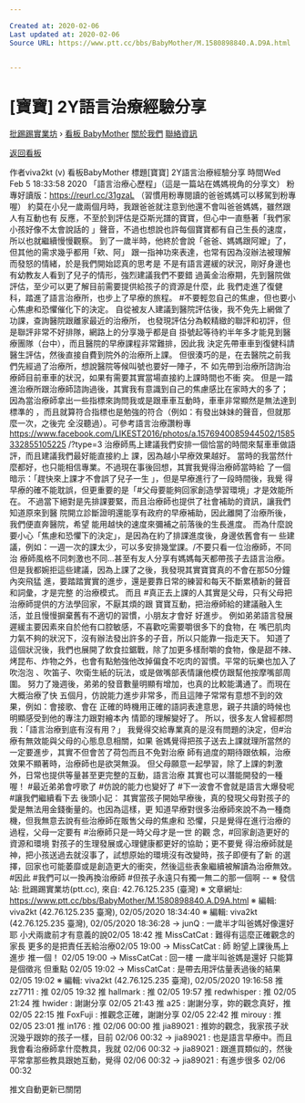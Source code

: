 ```yaml
---

Created at: 2020-02-06
Last updated at: 2020-02-06
Source URL: https://www.ptt.cc/bbs/BabyMother/M.1580898840.A.D9A.html


---
```


# [寶寶] 2Y語言治療經驗分享


[批踢踢實業坊](https://www.ptt.cc/bbs/) › [看板 BabyMother](https://www.ptt.cc/bbs/BabyMother/index.html) [關於我們](https://www.ptt.cc/about.html) [聯絡資訊](https://www.ptt.cc/contact.html)

[返回看板](https://www.ptt.cc/bbs/BabyMother/index.html)

作者viva2kt (v)
看板BabyMother
標題\[寶寶\] 2Y語言治療經驗分享
時間Wed Feb 5 18:33:58 2020
「語言治療心歷程」（這是一篇站在媽媽視角的分享文） 粉專好讀版：<https://reurl.cc/31gzaL> （習慣用粉專閱讀的爸爸媽媽可以移駕到粉專喔） 約莫在小兒一歲兩個月時，我跟爸爸就注意到他還不會叫爸爸媽媽，雖然跟人有互動也有 反應，不至於到評估是亞斯光譜的寶寶，但心中一直懸著「我們家小孩好像不太會說話的 」聲音，不過也想說也許每個寶寶都有自己生長的速度，所以也就繼續慢慢觀察。 到了一歲半時，他終於會說「爸爸、媽媽跟阿嬤」了，但其他的需求幾乎都用「欸、阿」 跟一指神功來表達，也常有因為沒辦法被理解而發怒的情緒，於是我們開始認真的思考是 不是有語言遲緩的狀況，剛好身邊也有幼教友人看到了兒子的情形，強烈建議我們不要錯 過黃金治療期，先到醫院做評估，至少可以更了解目前需要提供給孩子的資源是什麼，此 我們走進了復健科，踏進了語言治療所，也步上了早療的旅程。 #不要輕忽自己的焦慮，但也要小心焦慮和恐懼催化下的決定。 自從被友人建議到醫院評估後，我不免先上網做了功課，查詢醫院跟離家最近的治療所， 也發現評估分為較精緻的聯評和初評，但是聯評非常不好排隊，網路上的分享幾乎都是自 掛號起等待約半年多才能見到醫療團隊（台中），而且醫院的早療課程非常難排，因此我 決定先帶車車到復健科請醫生評估，然後直接自費到院外的治療所上課。 但很湊巧的是，在去醫院之前我們先經過了治療所，想說醫院等候叫號也要好一陣子，不 如先帶到治療所諮詢治療師目前車車的狀況，如果有需要其實當場直接約上課時間也不衝 突。 但是一踏進治療所跟治療師諮詢過後，其實我有意識到自己的焦慮感比在家時大的多了； 因為當治療師拿出一些指標來詢問我或是跟車車互動時，車車非常顯然是無法達到標準的 ，而且就算符合指標也是勉強的符合（例如：有發出妹妹的聲音，但就那麼一次，之後完 全沒聽過）。可參考語言治療讚粉專 <https://www.facebook.com/LIKEST2016/photos/a.1576940085944502/1585332855105225> /?type=3 治療師馬上建議我們安排一個恰當的時間來幫車車做語評，而且建議我們最好能直接約上 課，因為越小早療效果越好。 當時的我當然什麼都好，也只能相信專業。不過現在事後回想，其實我覺得治療師當時給 了一個暗示：「趕快來上課才不會誤了兒子一生 」，但是早療進行了一段時間後，我覺 得早療的確不能耽誤，但更重要的是「#父母要能夠回家創造學習環境」才是效能所在。 不過當下絕對是先排課要緊，而且治療師也提供了社會補助的資訊，讓我們知道原來到醫 院開立診斷證明還能享有政府的早療補助，因此離開了治療所後，我們便直奔醫院，希望 能用越快的速度來彌補之前落後的生長進度。 而為什麼說要小心「焦慮和恐懼下的決定」，是因為在約了排課進度後，身邊依舊會有一 些建議，例如：一週一次的課太少，可以多安排幾堂課。/不要只看一位治療師，不同治 療師風格不同刺激也不同...甚至有友人分享有媽媽每天都帶孩子去語言治療。 但是我都婉拒這些建議，因為上課了之後，我發現其實寶寶真的不會在那50分鐘內突飛猛 進，要踏踏實實的進步，還是要靠日常的練習和每天不斷累積新的聲音和詞彙，才是完整 的治療模式。 而且 #真正去上課的人其實是父母，只有父母把治療師提供的方法學回家，不厭其煩的跟 寶寶互動，把治療師給的建議融入生活，並且慢慢摒棄舊有不適切的習慣，小朋友才會好 好進步。 例如弟弟語言發展遲緩主要因素來自於他有口腔敏感，不喜歡吃需要嚼很多下的食物，在 嘴巴肌肉力氣不夠的狀況下，沒有辦法發出許多的子音，所以只能靠一指走天下。 知道了這個狀況後，我們也展開了飲食拉鋸戰，除了加更多樣耐嚼的食物，像是甜不辣、 烤昆布、炸物之外，也會有點勉強他改掉偏食不吃肉的習慣。平常的玩樂也加入了吹泡泡 、吹笛子、吹衛生紙的玩法，或是做嘴部表情讓他模仿跟幫他按摩嘴部周圍。 努力了幾週後，弟弟的發音數量明顯有增加，也真的比較能溝通了。而現在大概治療了快 五個月，仿說能力進步非常多，而且這陣子常常有意想不到的效果，例如：會接歌、會在 正確的時機用正確的語詞表達意思，親子共讀的時候也明顯感受到他的專注力跟對繪本內 情節的理解變好了。 所以，很多友人曾經都問我：「語言治療到底有沒有用？」 我覺得交給專業真的是沒有問題的決定，但#治療有無效能與父母的心態息息相關，如果 爸媽覺得把孩子送去上課就理所當然的一定要進步，其實不但會苦了荷包而且不免對治療 師有過度的期待跟依賴，治療效果不顯著時，治療師也是欲哭無淚。 但父母願意一起學習，除了上課的刺激外，日常也提供等量甚至更完整的互動，語言治療 其實也可以潛能開發的一種喔！ #最近弟弟會哼歌了 #仿說的能力也變好了 #下一波會不會就是語言大爆發呢 #讓我們繼續看下去 後頭小記： 其實當孩子開始早療後，真的發現父母對孩子的愛是無法用金錢衡量的。也因為這樣，更 知道早療對很多治療師來說不為一種商機，但我無意去說有些治療師在販售父母的焦慮和 恐懼，只是覺得在進行治療的過程，父母一定要有 #治療師只是一時父母才是一世 的觀 念，#回家創造更好的資源和環境 對孩子的生理發展或心理健康都更好的協助；更不要覺 得治療師就是神，把小孩送過去就沒事了，試想原始的環境沒有改變時，孩子即便有了新 的選擇，回家也可能萎靡或是創造更大的衝突，然後這些表象繼續被解讀為治療無效。 #因此 #我們可以一換再換治療師 #但孩子永遠只有獨一無二的那一個啊 -- ※ 發信站: 批踢踢實業坊(ptt.cc), 來自: 42.76.125.235 (臺灣) ※ 文章網址: <https://www.ptt.cc/bbs/BabyMother/M.1580898840.A.D9A.html> ※ 編輯: viva2kt (42.76.125.235 臺灣), 02/05/2020 18:34:40 ※ 編輯: viva2kt (42.76.125.235 臺灣), 02/05/2020 18:36:28
→ junQ : 一歲半才叫爸媽好像還好耶 小犬兩歲前才有意義的說02/05 18:42
推 MissCatCat : 難得有這麼正確觀念的家長 更多的是把責任丟給治療02/05 19:00
→ MissCatCat : 師 盼望上課後馬上進步 推一個！ 02/05 19:00
→ MissCatCat : 回一樓 一歲半叫爸媽是還好 只能算是個徵兆 但重點 02/05 19:02
→ MissCatCat : 是帶去用評估量表過後的結果 02/05 19:02
※ 編輯: viva2kt (42.76.125.235 臺灣), 02/05/2020 19:16:58
推 zz7711 : 推 02/05 19:32
推 hallmark : 推 02/05 19:57
推 redwhisper : 推 02/05 21:24
推 hwider : 謝謝分享 02/05 21:43
推 a25 : 謝謝分享，妳的觀念真好，推 02/05 22:15
推 FoxFuji : 推觀念正確，謝謝分享 02/05 22:42
推 mirouy : 推 02/05 23:01
推 in176 : 推 02/06 00:00
推 jia89021 : 推妳的觀念，我家孩子狀況幾乎跟妳的孩子一樣，目前 02/06 00:32
→ jia89021 : 也是語言早療中。而且我會看治療師拿什麼教具，我就 02/06 00:32
→ jia89021 : 跟進買類似的，然後平常拿那些教具跟她互動，覺得 02/06 00:32
→ jia89021 : 有進步很多 02/06 00:32

推文自動更新已關閉

